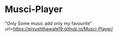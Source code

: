 # Musci-Player
"Only Some music add only my favourite"
url=https://piyushthawale19.github.io/Musci-Player/
